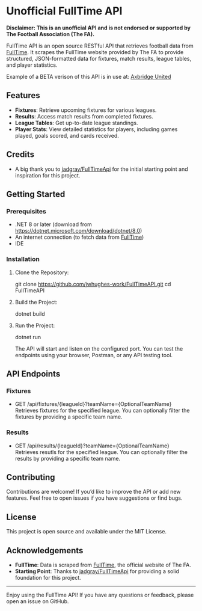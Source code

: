 # Unofficial FullTime API

**Disclaimer: This is an unofficial API and is not endorsed or supported by The Football Association (The FA).**

FullTime API is an open source RESTful API that retrieves football data from [FullTime](https://fulltime.thefa.com/). It scrapes the FullTime website provided by The FA to provide structured, JSON-formatted data for fixtures, match results, league tables, and player statistics.

Example of a BETA verison of this API is in use at: [Axbridge United](https://utb2.netlify.app/league)

## Features

- **Fixtures**: Retrieve upcoming fixtures for various leagues.
- **Results**: Access match results from completed fixtures.
- **League Tables**: Get up-to-date league standings.
- **Player Stats**: View detailed statistics for players, including games played, goals scored, and cards received.

## Credits

- A big thank you to [jadgray/FullTimeApi](https://github.com/jadgray/FullTimeApi/tree/main) for the initial starting point and inspiration for this project.

## Getting Started

### Prerequisites

- .NET 8 or later (download from https://dotnet.microsoft.com/download/dotnet/8.0)
- An internet connection (to fetch data from [FullTime](https://fulltime.thefa.com/))
- IDE

### Installation

1. Clone the Repository:

   git clone https://github.com/jwhughes-work/FullTimeAPI.git
   cd FullTimeAPI

2. Build the Project:

   dotnet build

3. Run the Project:

   dotnet run

   The API will start and listen on the configured port. You can test the endpoints using your browser, Postman, or any API testing tool.

## API Endpoints

### Fixtures

- GET /api/fixtures/{leagueId}?teamName={OptionalTeamName}  
  Retrieves fixtures for the specified league. You can optionally filter the fixtures by providing a specific team name.

### Results

- GET /api/results/{leagueId}?teamName={OptionalTeamName}  
  Retrieves resutls for the specified league. You can optionally filter the results by providing a specific team name.

## Contributing

Contributions are welcome! If you’d like to improve the API or add new features.
Feel free to open issues if you have suggestions or find bugs.

## License

This project is open source and available under the MIT License.

## Acknowledgements

- **FullTime**: Data is scraped from [FullTime](https://fulltime.thefa.com/), the official website of The FA.
- **Starting Point**: Thanks to [jadgray/FullTimeApi](https://github.com/jadgray/FullTimeApi/tree/main) for providing a solid foundation for this project.

---

Enjoy using the FullTime API! If you have any questions or feedback, please open an issue on GitHub.
